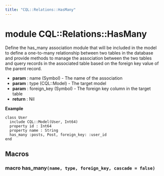 ```yaml
---
title: "CQL::Relations::HasMany"
---
```


# module CQL::Relations::HasMany

Define the has_many association module that will be included in the model
to define a one-to-many relationship between two tables in the database
and provide methods to manage the association between the two tables and
query records in the associated table based on the foreign key value of
the parent record.

- **param** : name (Symbol) - The name of the association
- **param** : type (CQL::Model) - The target model
- **param** : foreign_key (Symbol) - The foreign key column in the target table
- **return** : Nil

**Example**

```crystal
class User
  include CQL::Model(User, Int64)
  property id : Int64
  property name : String
  has_many :posts, Post, foreign_key: :user_id
end
```

## Macros

### macro has_many`(name, type, foreign_key, cascade = false)`
